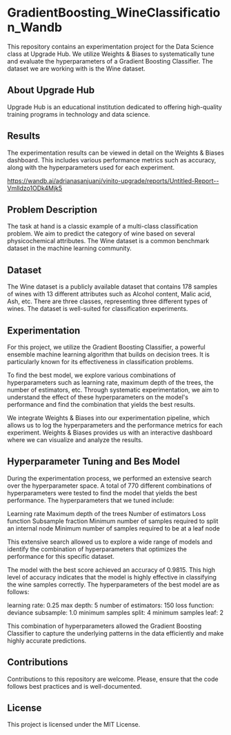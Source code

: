 # GradientBoosting_WineClassification_Wandb
This repository contains an experimentation project for the Data Science class at Upgrade Hub. We utilize Weights & Biases to systematically tune and evaluate the hyperparameters of a Gradient Boosting Classifier. The dataset we are working with is the Wine dataset.

## About Upgrade Hub
Upgrade Hub is an educational institution dedicated to offering high-quality training programs in technology and data science.

## Results
The experimentation results can be viewed in detail on the Weights & Biases dashboard. This includes various performance metrics such as accuracy, along with the hyperparameters used for each experiment.

https://wandb.ai/adrianasanjuanj/vinito-upgrade/reports/Untitled-Report--Vmlldzo1ODk4Mjk5

## Problem Description
The task at hand is a classic example of a multi-class classification problem. We aim to predict the category of wine based on several physicochemical attributes. The Wine dataset is a common benchmark dataset in the machine learning community.

## Dataset
The Wine dataset is a publicly available dataset that contains 178 samples of wines with 13 different attributes such as Alcohol content, Malic acid, Ash, etc. There are three classes, representing three different types of wines. The dataset is well-suited for classification experiments.

## Experimentation
For this project, we utilize the Gradient Boosting Classifier, a powerful ensemble machine learning algorithm that builds on decision trees. It is particularly known for its effectiveness in classification problems.

To find the best model, we explore various combinations of hyperparameters such as learning rate, maximum depth of the trees, the number of estimators, etc. Through systematic experimentation, we aim to understand the effect of these hyperparameters on the model's performance and find the combination that yields the best results.

We integrate Weights & Biases into our experimentation pipeline, which allows us to log the hyperparameters and the performance metrics for each experiment. Weights & Biases provides us with an interactive dashboard where we can visualize and analyze the results.

## Hyperparameter Tuning and Bes Model
During the experimentation process, we performed an extensive search over the hyperparameter space. A total of 770 different combinations of hyperparameters were tested to find the model that yields the best performance. The hyperparameters that we tuned include:

Learning rate
Maximum depth of the trees
Number of estimators
Loss function
Subsample fraction
Minimum number of samples required to split an internal node
Minimum number of samples required to be at a leaf node

This extensive search allowed us to explore a wide range of models and identify the combination of hyperparameters that optimizes the performance for this specific dataset.

The model with the best score achieved an accuracy of 0.9815. This high level of accuracy indicates that the model is highly effective in classifying the wine samples correctly. The hyperparameters of the best model are as follows:

learning rate: 0.25
max depth: 5
number of estimators: 150
loss function: deviance
subsample: 1.0
minimum samples split: 4
minimum samples leaf: 2

This combination of hyperparameters allowed the Gradient Boosting Classifier to capture the underlying patterns in the data efficiently and make highly accurate predictions.

## Contributions
Contributions to this repository are welcome. Please, ensure that the code follows best practices and is well-documented.

## License
This project is licensed under the MIT License.
